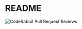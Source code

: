 # README

![CodeRabbit Pull Request Reviews](https://img.shields.io/coderabbit/prs/github/nikiminoj/libre_data_shelf?utm_source=oss&utm_medium=github&utm_campaign=nikiminoj%2Flibre_data_shelf&labelColor=171717&color=FF570A&link=https%3A%2F%2Fcoderabbit.ai&label=CodeRabbit+Reviews)

